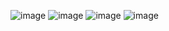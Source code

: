 ![image](https://github.com/Zanvis/Discord-music-bot/assets/161169953/58c99b79-c2bd-477d-8069-fdfebc746f2a)
![image](https://github.com/Zanvis/Discord-music-bot/assets/161169953/11496a02-c629-4fb0-81d6-48a2f2228ac6)
![image](https://github.com/Zanvis/Discord-music-bot/assets/161169953/bcecfeec-8f81-43c9-8535-163c06a992d8)
![image](https://github.com/Zanvis/Discord-music-bot/assets/161169953/9de42b3d-2c21-49d0-8e4f-f74da2f6c617)
